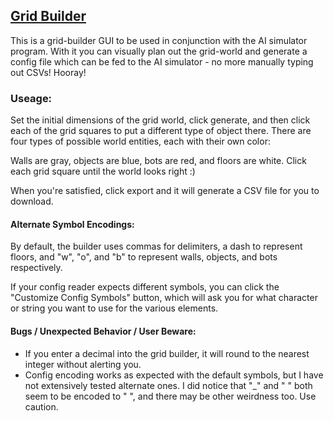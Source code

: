 ## [Grid Builder](https://ruitais.github.io/gridBuilder/)

This is a grid-builder GUI to be used in conjunction with the AI simulator program. With it you can visually plan out the grid-world and generate a config file which can be fed to the AI simulator - no more manually typing out CSVs! Hooray!

### Useage:
Set the initial dimensions of the grid world, click generate, and then click each of the grid squares to put a different type of object there. There are four types of possible world entities, each with their own color:

Walls are gray, objects are blue,
bots are red, and floors are white.
Click each grid square until the world looks right :)

When you're satisfied, click export and it will generate a CSV file for you to download.

#### Alternate Symbol Encodings:
By default, the builder uses commas for delimiters, a dash to represent floors, and "w", "o", and "b" to represent walls, objects, and bots respectively.

If your config reader expects different symbols, you can click the "Customize Config Symbols" button, which will ask you for what character or string you want to use for the various elements.

#### Bugs / Unexpected Behavior / User Beware:
* If you enter a decimal into the grid builder, it will round to the nearest integer without alerting you.
* Config encoding works as expected with the default symbols, but I have not extensively tested alternate ones. I did notice that "_" and " " both seem to be encoded to " ", and there may be other weirdness too. Use caution.
